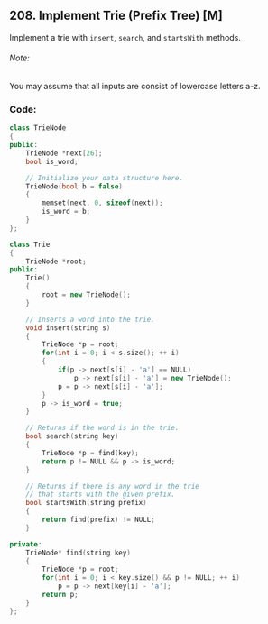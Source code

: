 ## 208. Implement Trie (Prefix Tree) [M]
Implement a trie with `insert`, `search`, and `startsWith` methods. 

###### Note:
You may assume that all inputs are consist of lowercase letters a-z. 


### Code:
```c++
class TrieNode
{
public:
    TrieNode *next[26];
    bool is_word;

    // Initialize your data structure here.
    TrieNode(bool b = false)
    {
        memset(next, 0, sizeof(next));
        is_word = b;
    }
};

class Trie
{
    TrieNode *root;
public:
    Trie()
    {
        root = new TrieNode();
    }

    // Inserts a word into the trie.
    void insert(string s)
    {
        TrieNode *p = root;
        for(int i = 0; i < s.size(); ++ i)
        {
            if(p -> next[s[i] - 'a'] == NULL)
                p -> next[s[i] - 'a'] = new TrieNode();
            p = p -> next[s[i] - 'a'];
        }
        p -> is_word = true;
    }

    // Returns if the word is in the trie.
    bool search(string key)
    {
        TrieNode *p = find(key);
        return p != NULL && p -> is_word;
    }

    // Returns if there is any word in the trie
    // that starts with the given prefix.
    bool startsWith(string prefix)
    {
        return find(prefix) != NULL;
    }

private:
    TrieNode* find(string key)
    {
        TrieNode *p = root;
        for(int i = 0; i < key.size() && p != NULL; ++ i)
            p = p -> next[key[i] - 'a'];
        return p;
    }
};
```

